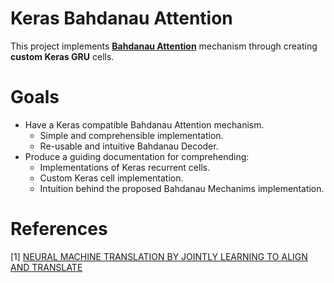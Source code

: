 # Keras Bahdanau Attention

This project implements **[Bahdanau Attention](https://arxiv.org/pdf/1409.0473.pdf)** mechanism through creating **custom Keras GRU** cells.

# Goals
- Have a Keras compatible Bahdanau Attention mechanism.
    - Simple and comprehensible implementation.
    - Re-usable and intuitive Bahdanau Decoder.
- Produce a guiding documentation for comprehending:
    - Implementations of Keras recurrent cells.
    - Custom Keras cell implementation.
    - Intuition behind the proposed Bahdanau Mechanims implementation.

# References
[1] [NEURAL MACHINE TRANSLATION BY JOINTLY LEARNING TO ALIGN AND TRANSLATE](https://arxiv.org/pdf/1409.0473.pdf)